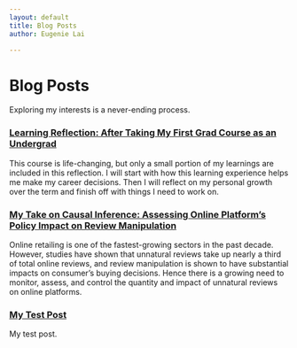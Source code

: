 ```yaml
---
layout: default
title: Blog Posts
author: Eugenie Lai

---
```


# Blog Posts

Exploring my interests is a never-ending process.

### [Learning Reflection: After Taking My First Grad Course as an Undergrad](posts/learnings.html)
This course is life-changing, but only a small portion of my learnings are included in this reflection. I will start with how this learning experience helps me make my career decisions. Then I will reflect on my personal growth over the term and finish off with things I need to work on.

### [My Take on Causal Inference: Assessing Online Platform’s Policy Impact on Review Manipulation](posts/reviews.html)
Online retailing is one of the fastest-growing sectors in the past decade. However, studies have shown that unnatural reviews take up nearly a third of total online reviews, and review manipulation is shown to have substantial impacts on consumer’s buying decisions. Hence there is a growing need to monitor, assess, and control the quantity and impact of unnatural reviews on online platforms.

### [My Test Post](posts/test-post.html)
My test post.
